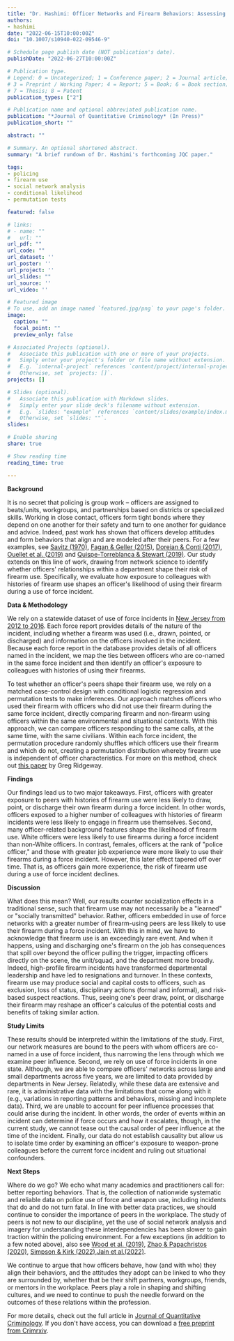 ```yaml
---
title: "Dr. Hashimi: Officer Networks and Firearm Behaviors: Assessing the Social Transmission of Weapon-Use"
authors:
- hashimi
date: "2022-06-15T10:00:00Z"
doi: "10.1007/s10940-022-09546-9"

# Schedule page publish date (NOT publication's date).
publishDate: "2022-06-27T10:00:00Z"

# Publication type.
# Legend: 0 = Uncategorized; 1 = Conference paper; 2 = Journal article;
# 3 = Preprint / Working Paper; 4 = Report; 5 = Book; 6 = Book section;
# 7 = Thesis; 8 = Patent
publication_types: ["2"]

# Publication name and optional abbreviated publication name.
publication: "*Journal of Quantitative Criminology* (In Press)"
publication_short: ""

abstract: ""

# Summary. An optional shortened abstract.
summary: "A brief rundown of Dr. Hashimi's forthcoming JQC paper."

tags:
- policing
- firearm use
- social network analysis
- conditional likelihood
- permutation tests

featured: false

# links:
# - name: ""
#   url: ""
url_pdf: ""
url_code: ""
url_dataset: ''
url_poster: ''
url_project: ''
url_slides: ""
url_source: ''
url_video: ''

# Featured image
# To use, add an image named `featured.jpg/png` to your page's folder. 
image: 
  caption: ""
  focal_point: ""
  preview_only: false

# Associated Projects (optional).
#   Associate this publication with one or more of your projects.
#   Simply enter your project's folder or file name without extension.
#   E.g. `internal-project` references `content/project/internal-project/index.md`.
#   Otherwise, set `projects: []`.
projects: []

# Slides (optional).
#   Associate this publication with Markdown slides.
#   Simply enter your slide deck's filename without extension.
#   E.g. `slides: "example"` references `content/slides/example/index.md`.
#   Otherwise, set `slides: ""`.
slides:

# Enable sharing
share: true

# Show reading time
reading_time: true

---
```


**Background**

It is no secret that policing is group work – officers are assigned to beats/units, workgroups, and partnerships based on districts or specialized skills. Working in close contact, officers form tight bonds where they depend on one another for their safety and turn to one another for guidance and advice. Indeed, past work has shown that officers develop attitudes and form behaviors that align and are modeled after their peers. For a few examples, see [Savitz (1970)](https://doi.org/10.1177/000276427001300505), [Fagan & Geller (2015)](https://heinonline.org/HOL/P?h=hein.journals/uclr82&i=57), [Doreian & Conti (2017)](https://doi.org/10.1016/j.socnet.2017.03.011), [Ouellet et al. (2019)](https://doi.org/10.1111/1745-9133.12459) and [Quispe-Torreblanca & Stewart (2019)](https://doi.org/10.1038/s41562-019-0612-8). Our study extends on this line of work, drawing from network science to identify whether officers' relationships within a department shape their risk of firearm use. Specifically, we evaluate how exposure to colleagues with histories of firearm use shapes an officer's likelihood of using their firearm during a use of force incident.

**Data & Methodology**

We rely on a statewide dataset of use of force incidents in [New Jersey from 2012 to 2016](https://force.nj.com/). Each force report provides details of the nature of the incident, including whether a firearm was used (i.e., drawn, pointed, or discharged) and information on the officers involved in the incident. Because each force report in the database provides details of all officers named in the incident, we map the ties between officers who are co-named in the same force incident and then identify an officer's exposure to colleagues with histories of using their firearms. 

To test whether an officer's peers shape their firearm use, we rely on a matched case-control design with conditional logistic regression and permutation tests to make inferences. Our approach matches officers who used their firearm with officers who did not use their firearm during the same force incident, directly comparing firearm and non-firearm using officers within the same environmental and situational contexts. With this approach, we can compare officers responding to the same calls, at the same time, with the same civilians. Within each force incident, the permutation procedure randomly shuffles which officers use their firearm and which do not, creating a permutation distribution whereby firearm use is independent of officer characteristics. For more on this method, check out [this paper](https://doi.org/10.1080/2330443X.2015.1129918) by Greg Ridgeway.  

**Findings**

Our findings lead us to two major takeaways. First, officers with greater exposure to peers with histories of firearm use were less likely to draw, point, or discharge their own firearm during a force incident. In other words, officers exposed to a higher number of colleagues with histories of firearm incidents were less likely to engage in firearm use themselves. Second, many officer-related background features shape the likelihood of firearm use. White officers were less likely to use firearms during a force incident than non-White officers. In contrast, females, officers at the rank of "police officer," and those with greater job experience were more likely to use their firearms during a force incident. However, this later effect tapered off over time. That is, as officers gain more experience, the risk of firearm use during a use of force incident declines. 

**Discussion**

What does this mean? Well, our results counter socialization effects in a traditional sense, such that firearm use may not necessarily be a "learned" or "socially transmitted" behavior. Rather, officers embedded in use of force networks with a greater number of firearm-using peers are less likely to use their firearm during a force incident. With this in mind, we have to acknowledge that firearm use is an exceedingly rare event. And when it happens, using and discharging one's firearm on the job has consequences that spill over beyond the officer pulling the trigger, impacting officers directly on the scene, the unit/squad, and the department more broadly. Indeed, high-profile firearm incidents have transformed departmental leadership and have led to resignations and turnover. In these contexts, firearm use may produce social and capital costs to officers, such as exclusion, loss of status, disciplinary actions (formal and informal), and risk-based suspect reactions. Thus, seeing one's peer draw, point, or discharge their firearm may reshape an officer's calculus of the potential costs and benefits of taking similar action. 

**Study Limits**

These results should be interpreted within the limitations of the study. First, our network measures are bound to the peers with whom officers are co-named in a use of force incident, thus narrowing the lens through which we examine peer influence. Second, we rely on use of force incidents in one state. Although, we are able to compare officers' networks across large and small departments across five years, we are limited to data provided by departments in New Jersey. Relatedly, while these data are extensive and rare, it is administrative data with the limitations that come along with it (e.g., variations in reporting patterns and behaviors, missing and incomplete data). Third, we are unable to account for peer influence processes that could arise during the incident. In other words, the order of events within an incident can determine if force occurs and how it escalates, though, in the current study, we cannot tease out the causal order of peer influence at the time of the incident. Finally, our data do not establish causality but allow us to isolate time order by examining an officer's exposure to weapon-prone colleagues before the current force incident and ruling out situational confounders.

**Next Steps**

Where do we go? We echo what many academics and practitioners call for: better reporting behaviors. That is, the collection of nationwide systematic and reliable data on police use of force and weapon use, including incidents that do and do not turn fatal. In line with better data practices, we should continue to consider the importance of peers in the workplace. The study of peers is not new to our discipline, yet the use of social network analysis and imagery for understanding these interdependencies has been slower to gain traction within the policing environment. For a few exceptions (in addition to a few noted above), also see [Wood et al. (2019)](https://doi.org/10.1177/2378023119879798), [Zhao & Papachristos (2020)](https://doi.org/10.1177/0002716219901171), [Simpson & Kirk (2022)](https://doi.org/10.1007/s10940-021-09532-7),[Jain et al.(2022)](https://doi.org/10.1371/journal.pone.0267217).

We continue to argue that how officers behave, how (and with who) they align their behaviors, and the attitudes they adopt can be linked to who they are surrounded by, whether that be their shift partners, workgroups, friends, or mentors in the workplace. Peers play a role in shaping and shifting cultures, and we need to continue to push the needle forward on the outcomes of these relations within the profession.

For more details, check out the full article in [Journal of Quantitative Criminology](https://rdcu.be/cQt7s). If you don't have access, you can download a [free preprint from Crimrxiv](https://www.crimrxiv.com/pub/poywv6ic). 
